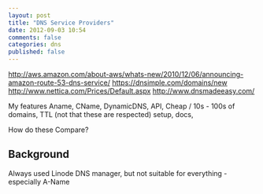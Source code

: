 ```yaml
---
layout: post
title: "DNS Service Providers"
date: 2012-09-03 10:54
comments: false
categories: dns
published: false
---
```


http://aws.amazon.com/about-aws/whats-new/2010/12/06/announcing-amazon-route-53-dns-service/
https://dnsimple.com/domains/new
http://www.nettica.com/Prices/Default.aspx
http://www.dnsmadeeasy.com/

My features
Aname, CName, DynamicDNS, API, Cheap / 10s - 100s of domains, TTL (not that these are respected)
setup, docs,

How do these Compare?

Background
---

Always used Linode DNS manager, but not suitable for everything - especially A-Name